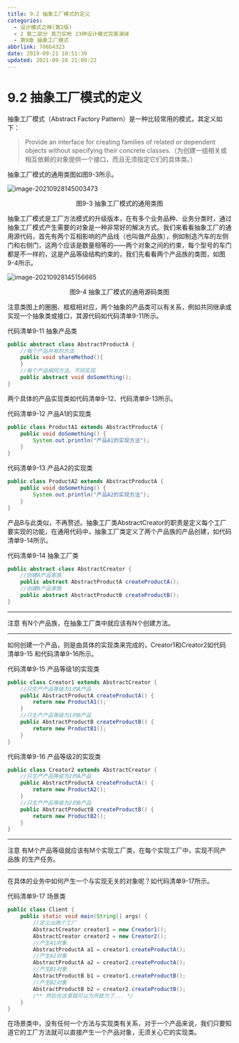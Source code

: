 ```yaml
---
title: 9.2 抽象工厂模式的定义
categories: 
  - 设计模式之禅(第2版)
  - 2 第二部分 真刀实枪 23种设计模式完美演绎
  - 第9章 抽象工厂模式
abbrlink: 706b4323
date: 2019-09-21 10:51:39
updated: 2021-09-28 21:09:22
---
```

# 9.2 抽象工厂模式的定义 #
<!-- 为创建一组相关或相互依赖的对象提供一个接口,而且无须指定它们的具体类。
抽象工厂模式的通用类图
![这里有一张图片](https://image-1257720033.cos.ap-shanghai.myqcloud.com/blog/readbooknote/SheJiMoShiZhiChan2/ch9/1.png) -->

抽象工厂模式（Abstract Factory Pattern）是一种比较常用的模式，其定义如下：
> Provide an interface for creating families of related or dependent objects without specifying their concrete classes.（为创建一组相关或相互依赖的对象提供一个接口，而且无须指定它们的具体类。）

抽象工厂模式的通用类图如图9-3所示。

![image-20210928145003473](https://gitee.com/XiaoLan223/images/raw/master/Blog/Sum/20210928145003.png)

<center>图9-3 抽象工厂模式的通用类图</center>

抽象工厂模式是工厂方法模式的升级版本，在有多个业务品种、业务分类时，通过抽象工厂模式产生需要的对象是一种非常好的解决方式。我们来看看抽象工厂的通用源代码，首先有两个互相影响的产品线（也叫做产品族），例如制造汽车的左侧门和右侧门，这两个应该是数量相等的——两个对象之间的约束，每个型号的车门都是不一样的，这是产品等级结构约束的，我们先看看两个产品族的类图，如图9-4所示。

![image-20210928145156665](https://gitee.com/XiaoLan223/images/raw/master/Blog/Sum/20210928145156.png)

<center>图9-4 抽象工厂模式的通用源码类图</center>

注意类图上的圈圈、框框相对应，两个抽象的产品类可以有关系，例如共同继承或实现一个抽象类或接口，其源代码如代码清单9-11所示。

代码清单9-11 抽象产品类
```java
public abstract class AbstractProductA {
    //每个产品共有的方法
    public void shareMethod(){
    }
    //每个产品相同方法，不同实现
    public abstract void doSomething();
}
```
两个具体的产品实现类如代码清单9-12、代码清单9-13所示。

代码清单9-12 产品A1的实现类
```java
public class ProductA1 extends AbstractProductA {
    public void doSomething() {
        System.out.println("产品A1的实现方法");
    }
}
```
代码清单9-13 产品A2的实现类
```java
public class ProductA2 extends AbstractProductA {
    public void doSomething() {
        System.out.println("产品A2的实现方法");
    }
}
```
产品B与此类似，不再赘述。抽象工厂类AbstractCreator的职责是定义每个工厂要实现的功能，在通用代码中，抽象工厂类定义了两个产品族的产品创建，如代码清单9-14所示。

代码清单9-14 抽象工厂类
```java
public abstract class AbstractCreator {
    //创建A产品家族
    public abstract AbstractProductA createProductA();
    //创建B产品家族
    public abstract AbstractProductB createProductB();
}
```
___
注意 有N个产品族，在抽象工厂类中就应该有N个创建方法。
___

如何创建一个产品，则是由具体的实现类来完成的，Creator1和Creator2如代码清单9-15 和代码清单9-16所示。

代码清单9-15 产品等级1的实现类
```java
public class Creator1 extends AbstractCreator {
    //只生产产品等级为1的A产品
    public AbstractProductA createProductA() {
        return new ProductA1();
    }
    //只生产产品等级为1的B产品
    public AbstractProductB createProductB() {
        return new ProductB1();
    }
}
```
代码清单9-16 产品等级2的实现类
```java
public class Creator2 extends AbstractCreator {
    //只生产产品等级为2的A产品
    public AbstractProductA createProductA() {
        return new ProductA2();
    }
    //只生产产品等级为2的B产品
    public AbstractProductB createProductB() {
        return new ProductB2();
    }
}
```
___
注意 有M个产品等级就应该有M个实现工厂类，在每个实现工厂中，实现不同产品族 的生产任务。
___

在具体的业务中如何产生一个与实现无关的对象呢？如代码清单9-17所示。

代码清单9-17 场景类
```java
public class Client {
    public static void main(String[] args) {
        //定义出两个工厂
        AbstractCreator creator1 = new Creator1();
        AbstractCreator creator2 = new Creator2();
        //产生A1对象
        AbstractProductA a1 = creator1.createProductA();
        //产生A2对象
        AbstractProductA a2 = creator2.createProductA();
        //产生B1对象
        AbstractProductB b1 = creator1.createProductB();
        //产生B2对象
        AbstractProductB b2 = creator2.createProductB();
        /** 然后在这里就可以为所欲为了... */ 
    }
}
```
在场景类中，没有任何一个方法与实现类有关系，对于一个产品来说，我们只要知道它的工厂方法就可以直接产生一个产品对象，无须关心它的实现类。
